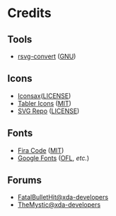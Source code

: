# Credits

## Tools

- [rsvg-convert](https://gitlab.gnome.org/GNOME/librsvg) ([GNU](https://gitlab.gnome.org/GNOME/librsvg/-/raw/main/COPYING.LIB))

## Icons

- [Iconsax](https://github.com/glenthemes/iconsax)([LICENSE](https://iconsax.io/#license))
- [Tabler Icons](https://github.com/tabler/tabler-icons) ([MIT](https://github.com/tabler/tabler-icons/blob/master/LICENSE))
- [SVG Repo](https://www.svgrepo.com) ([LICENSE](https://www.svgrepo.com/page/licensing/))

## Fonts

- [Fira Code](https://github.com/tonsky/FiraCode) ([MIT](https://github.com/tonsky/FiraCode/blob/master/LICENSE))
- [Google Fonts](https://fonts.google.com/) ([OFL](https://scripts.sil.org/cms/scripts/page.php?site_id=nrsi&id=OFL), _etc._)

## Forums

- [FatalBulletHit@xda-developers](https://forum.xda-developers.com/t/mixplorer-q-a-and-faq-user-manual.3308582/post-78541319)
- [TheMystic@xda-developers](https://forum.xda-developers.com/t/tutorial-mixplorer-themes-skins-how-to-make-them.4202319/)

